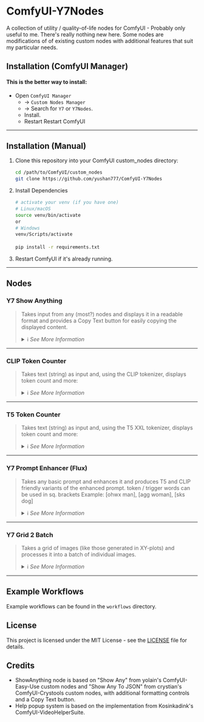 # ComfyUI-Y7Nodes

A collection of utility / quality-of-life nodes for ComfyUI - Probably only useful to me.  There's really nothing new here. Some nodes are modifications of of existing custom nodes with additional features that suit my particular needs.

## Installation (ComfyUI Manager)

 #### This is the better way to install: 
 - Open `ComfyUI Manager` 
   - → `Custom Nodes Manager` 
   - → Search for `Y7` or `Y7Nodes`. 
   - Install. 
   - Restart Restart ComfyUI

------

## Installation (Manual)

1. Clone this repository into your ComfyUI custom_nodes directory:
   ```bash
   cd /path/to/ComfyUI/custom_nodes
   git clone https://github.com/yushan777/ComfyUI-Y7Nodes
   
   ```

2. Install Dependencies
   ```bash
   # activate your venv (if you have one)
   # Linux/macOS
   source venv/bin/activate
   or 
   # Windows
   venv/Scripts/activate
   
   pip install -r requirements.txt   
   ```

3. Restart ComfyUI if it's already running.

------

## Nodes

### Y7 Show Anything

> Takes input from any (most?) nodes and displays it in a readable format and provides a Copy Text button for easily copying the displayed content.
> <details>
>   <summary>ℹ️ <i>See More Information</i></summary>
>   
>   - Based on other nodes that already work just fine. I just always wanted one with a `copy text` button for easy copying of long generated prompts (for editing or use elsewhere). It will primarily show `string, integer, float and boolean` values directly but will also (try to) display tensor data.
>
>   ![Show Anything Example 2 ](assets/show_anything.jpg)
> </details>

---
### CLIP Token Counter

> Takes text (string) as input and, using the CLIP tokenizer, displays token count and more:
> <details>
>   <summary>ℹ️ <i>See More Information</i></summary>
>   
>   - Displays the number of tokens in the text  
>   - Whether the input exceeds the model's token limit  (77 - Including BOS and EOS)
>   - The final token within the range, along with surrounding context  
>   - All tokens within the limit, plus any overflow tokens beyond it
>   - Copy Text button: copies the contents displayed in the text widget
>   - Pass-though output for original text
>
>   ![clip_token_count](assets/clip_token_count.jpg)
> </details>

---

### T5 Token Counter

> Takes text (string) as input and, using the T5 XXL tokenizer, displays token count and more:
> <details>
>   <summary>ℹ️ <i>See More Information</i></summary>
>   
>   - Displays the number of tokens in the text  
>   - Whether the input exceeds the model's token limit  (256 or 512 - Including EOS)
>   - The final token within the range, along with surrounding context  
>   - All tokens within the limit, plus any overflow tokens beyond it
>   - Copy Text button: copies the contents displayed in the text widget
>   - Pass-though output for original text
>
>   ![t5_token_count](assets/t5_token_count.jpg)
> </details>

------

### Y7 Prompt Enhancer (Flux)

> Takes any basic prompt and enhances it and produces T5 and CLIP friendly variants of the enhanced prompt. token / trigger words can be used in sq. brackets
> Example: [ohwx man], [agg woman], [sks dog]
> <details>
>   <summary>ℹ️ <i>See More Information</i></summary>
>   
>   ![Prompt Enhancer (Flux) ](assets/prompt_enhancer_flux.jpg)
>   
>   Flux.1 uses two encoders: CLIP and T5 XXL. CLIP processes only the first 77 tokens (including <bos>/<eos>), and anything beyond that depends on the implementation. In ComfyUI, long prompts are split into 77-token chunks for CLIP, which are then batched and concatenated. On the other hand, T5, supports up to 512 tokens (or 256 in the "schnell" version) and works well with natural, descriptive language.
>   
>   Most users simply feed the same (T5) prompt into both encoders, as it's the most straightforward approach. However, because the first 77 tokens are shared by both encoders—and the rest are exclusive to T5—how you structure your prompt can make a big difference.
>   
>   Front-loading long prose too early can reduce CLIP's effectiveness, while cramming too many keywords up front may limit T5's ability to build nuance throughout the rest of the prompt.
>   
>   For possibly better results, a hybrid approach of starting with high-impact keywords to guide CLIP, then follow with flowing, descriptive language tailored for T5. This approach plays to the strengths of both encoders (again, possibly).
>   
>   **Token/Trigger words** are handled by enclosing them inside square brackets `[ohwx woman]`, but occasionally it might not work.
>
>   Two LLM models are available here, offering a balance of knowledge, instruction-following, and minimal censorship.
>
>   The node will attempt to download the selected model (approx 14.5GB) if it can't be found.  
>
>   If you wish to download it manually then you can get the files from 
>   https://huggingface.co/teknium/OpenHermes-2.5-Mistral-7B and place them under the directory path show below:
>   
>   ```
>   ComfyUI
>   └── models
>       └── LLM
>           └── OpenHermes-2.5-Mistral-7B
>           |   ├── added_tokens.json
>           |   ├── config.json
>           |   ├── generation_config.json
>           |   ├── model-00001-of-00002.safetensors
>           |   ├── model-00002-of-00002.safetensors
>           |   ├── model.safetensors.index.json
>           |   ├── special_tokens_map.json
>           |   ├── tokenizer.model
>           |   ├── tokenizer_config.json
>           |   ├── transformers_inference.py
>           |
>   ```
>   
>   Likewise for https://huggingface.co/teknium/Hermes-Trismegistus-Mistral-7B (also approx. 14.5GB)
>   
>   ```
>   ComfyUI
>   └── models
>       └── LLM        
>           └── Hermes-Trismegistus-Mistral-7B        
>           |   ├── added_tokens.json
>           |   ├── config.json
>           |   ├── generation_config.json
>           |   ├── pytorch_model-00001-of-00002.bin
>           |   ├── pytorch_model-00002-of-00002.bin
>           |   ├── pytorch_model.bin.index.json
>           |   ├── special_tokens_map.json
>           |   ├── tokenizer.model
>           |   ├── tokenizer_config.json
>   ```
> </details>

------

### Y7 Grid 2 Batch

> Takes a grid of images (like those generated in XY-plots) and processes it into a batch of individual images.
> <details>
>   <summary>ℹ️ <i>See More Information</i></summary>
>   
>   Define the number of rows, columns, the size of the individual images in the grid, any offsets (to account for headers). Output is a batch of images that can be processed further in your workflow
>   
>   ![grid2batch](assets/grid2batch.jpg)
>   
>   **Parameters:**
>   
>   - `rows`: Number of rows in the grid
>   - `columns`: Number of columns in the grid
>   - `width`: Width of each individual image in the grid (in pixels)
>   - `height`: Height of each individual image in the grid (in pixels)
>   - `x_header`: If grid has an X header, specify its width in pixels. Set to 0 if there is no header.
>   - `y_header`: If grid has a Y header, specify its height in pixels. Set to 0 if there is no header.
> </details>

---

## Example Workflows

Example workflows can be found in the `workflows` directory. 

## License

This project is licensed under the MIT License - see the [LICENSE](LICENSE) file for details.

## Credits

- ShowAnything node is based on "Show Any" from yolain's ComfyUI-Easy-Use custom nodes and "Show Any To JSON" from crystian's ComfyUI-Crystools custom nodes, with additional formatting controls and a Copy Text button.
- Help popup system is based on the implementation from Kosinkadink's ComfyUI-VideoHelperSuite.

